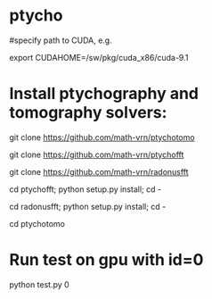 # ptycho

#specify path to CUDA, e.g.

export CUDAHOME=/sw/pkg/cuda_x86/cuda-9.1

# Install ptychography and tomography solvers:

git clone https://github.com/math-vrn/ptychotomo

git clone https://github.com/math-vrn/ptychofft

git clone https://github.com/math-vrn/radonusfft

cd ptychofft; python setup.py install; cd - 

cd radonusfft; python setup.py install; cd - 

cd ptychotomo

# Run test on gpu with id=0

python test.py 0
